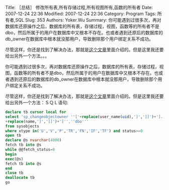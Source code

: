 ﻿Title: ［总结］ 修改所有表,所有存储过程,所有视图所有,函数的所有者
Date: 2007-12-24 22:36
Modified: 2007-12-24 22:36
Category: Program
Tags: 所有者,SQL
Slug: 353
Authors: Yoker.Wu
Summary: 
    你可能遇到过很多次，再对数据库还原操作之后，数据库的所有表，存储过程，视图，函数等的所有者不是dbo，然后所属于的用户在数据库中又根本不存在。也或者遇到还原后的数据库的db_owner在数据库中根本就没那用户，导致删除那个用户绑定关系不成功。


尽管这样，你还是找到了解决办法，那就是[这个文章](http://hi.baidu.com/15502/blog/item/e258153f4e8ef8ef54e723ba.html)里面介绍的。但是这里我还要给出另外一个方法。。。

你可能遇到过很多次，再对数据库还原操作之后，数据库的所有表，存储过程，视图，函数等的所有者不是dbo，然后所属于的用户在数据库中又根本不存在。也或者遇到还原后的数据库的db_owner在数据库中根本就没那用户，导致删除那个用户绑定关系不成功。

尽管这样，你还是找到了解决办法，那就是[这个文章](http://hi.baidu.com/15502/blog/item/e258153f4e8ef8ef54e723ba.html)里面介绍的。但是这里我还要给出另外一个方法：ＳＱＬ语句:

```sql
declare tb cursor local for
select 'sp_changeobjectowner ''['+replace(user_name(uid),']',']]')+'].['
+replace(name,']',']]')+']'',''dbo'''
from sysobjects 
where xtype in('U','V','P','TR','FN','IF','TF') and status>=0
open tb
declare @s nvarchar(4000)
fetch tb into @s
while @@fetch_status=0
begin
exec(@s)
fetch tb into @s
end
close tb
deallocate tb
go
```